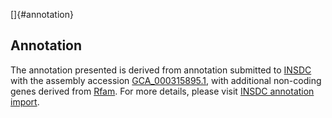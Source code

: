 []{#annotation}

Annotation
----------

The annotation presented is derived from annotation submitted to
[INSDC](http://www.insdc.org) with the assembly accession
[GCA\_000315895.1](http://www.ebi.ac.uk/ena/data/view/GCA_000315895.1),
with additional non-coding genes derived from
[Rfam](http://rfam.xfam.org/). For more details, please visit [INSDC
annotation
import](http://ensemblgenomes.org/info/data/insdc_annotation).
